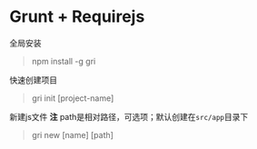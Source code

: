 # Grunt + Requirejs

全局安装
> npm install -g gri


快速创建项目
> gri init [project-name]


新建js文件
**注** path是相对路径，可选项；默认创建在`src/app`目录下
> gri new [name] [path]
